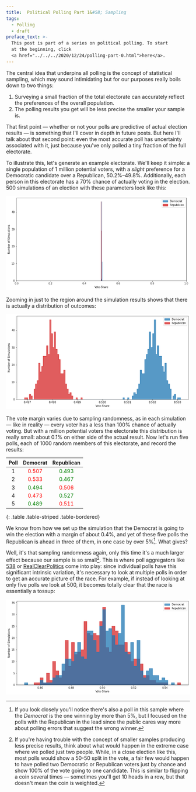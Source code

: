 ```yaml
---
title:  Political Polling Part 1&#58; Sampling
tags:
  - Polling
  - draft
preface_text: >-
  This post is part of a series on political polling. To start 
  at the beginning, click 
  <a href="../../../2020/12/24/polling-part-0.html">here</a>.
---
```


The central idea that underpins all polling is the concept of statistical sampling,
which may sound intimidating
but for our purposes really boils down to two things:

<!--more-->

1. Surveying a small fraction of the total electorate can accurately reflect
the preferences of the overall population.
2. The polling results you get will be less precise the smaller your
sample is.

That first point — whether or not your polls are 
predictive of actual election results — is something that I'll
cover in depth in future posts. But here I'll talk about that
second point: even the most accurate poll has uncertainty associated
with it, just because you've only polled a tiny fraction of the
full electorate.

To illustrate this, let's generate an example electorate. We'll keep
it simple: a single population of 1 million potential voters, with
a _slight_ preference for a Democratic candidate over a Republican, 
50.2%–49.8%. Additionally, each person in this electorate has a
70% chance of actually voting in the election. 500 simulations of
an election with these parameters look like this:

![election_results](/images/2020-12-28-polling-part-1/election_results.png)

Zooming in just to the region around the simulation results shows
that there is actually a distribution of outcomes:

![election_results_zoomed](/images/2020-12-28-polling-part-1/election_results_zoomed.png)

The vote margin varies due to sampling randomness, as in each simulation — like in reality — every
voter has a less than 100% chance of actually voting. But with a million potential voters
the electorate this distribution is really small: about 0.1% on either side
of the actual result. Now let's run five polls, each of 1000 random members of this
electorate, and record the results:

| Poll | Democrat | Republican |
|:----:|:--------:|:----------:|
|  1   |<span style="color: red">0.507</span>|<span style="color: green">0.493</span>|
|  2   |<span style="color: red">0.533</span>|<span style="color: green">0.467</span>|
|  3   |<span style="color: green">0.494</span>|<span style="color: red">0.506</span>|
|  4   |<span style="color: red">0.473</span>|<span style="color: green">0.527</span>|
|  5   |<span style="color: green">0.489</span>|<span style="color: red">0.511</span>|
{: .table .table-striped .table-bordered}

We know from how we set up the simulation that the Democrat is going
to win the election with a margin of about 0.4%, and yet of these
five polls the Republican is ahead in three of them, in one case by
over 5%[^democrat]. What gives?

Well, it's that sampling randomness again, only this time it's a
much larger effect because our sample is so small[^sampling]. This
is where poll aggregators like [538](https://fivethirtyeight.com/) or 
[RealClearPolitics](https://www.realclearpolitics.com/) come into
play: since individual polls have this significant intrinsic variation,
it's necessary to look at multiple polls in order to get an accurate
picture of the race. For example, if instead of looking at only five
polls we look at 500, it becomes totally clear that the race is
essentially a tossup:

![poll_results](/images/2020-12-28-polling-part-1/poll_results.png)


[^democrat]:
    If you look closely you'll notice there's also a poll in this sample where the _Democrat_ is the one
    winning by more than 5%, but I focused on the polls with the Republican
    in the lead since the public cares way more about polling
    errors that suggest the wrong winner.

[^sampling]:
    If you're having trouble with the concept of smaller samples
    producing less precise results, think about what would happen
    in the extreme case where we polled just two people. While,
    in a close election like this, most polls would show a 50-50 split
    in the vote, a fair few would happen to have polled two Democratic
    or Republican voters just by chance and show 100% of the vote going
    to one candidate. This is similar to flipping a coin several times —
    sometimes you'll get 10 heads in a row, but that doesn't mean the
    coin is weighted.
